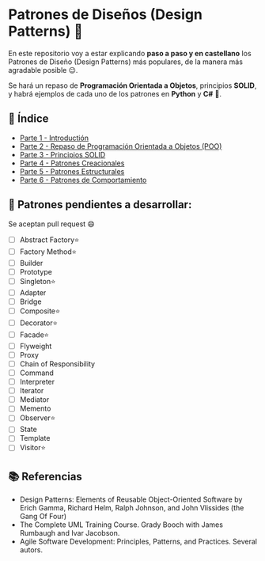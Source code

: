# Patrones de Diseños (Design Patterns) 🤯

En este repositorio voy a estar explicando **paso a paso y en castellano** los Patrones de Diseño (Design Patterns) más populares, de la manera más agradable posible 😉.

Se hará un repaso de **Programación Orientada a Objetos**, principios **SOLID**, y habrá ejemplos de cada uno de los patrones en **Python** y **C#** 🤩. 

## 📖 Índice
- [Parte 1 - Introductión](https://github.com/juancruzromero/design-patterns/blob/main/apuntes/introduccion.md)
- [Parte 2 - Repaso de Programación Orientada a Objetos (POO)](https://github.com/juancruzromero/design-patterns/blob/main/apuntes/poo.md)
- [Parte 3 - Principios SOLID](https://github.com/juancruzromero/design-patterns/blob/main/apuntes/solid.md)
- [Parte 4 - Patrones Creacionales](https://github.com/juancruzromero/design-patterns/blob/main/apuntes/creacionales.md)
- [Parte 5 - Patrones Estructurales](https://github.com/juancruzromero/design-patterns/blob/main/apuntes/estructurales.md)
- [Parte 6 - Patrones de Comportamiento](https://github.com/juancruzromero/design-patterns/blob/main/apuntes/comportamiento.md)


## 📝 Patrones pendientes a desarrollar:
Se aceptan pull request 😄

* [ ] Abstract Factory⭐
* [ ] Factory Method⭐
* [ ] Builder
* [ ] Prototype
* [ ] Singleton⭐
* [ ] Adapter
* [ ] Bridge 
* [ ] Composite⭐
* [ ] Decorator⭐
* [ ] Facade⭐
* [ ] Flyweight
* [ ] Proxy
* [ ] Chain of Responsibility
* [ ] Command
* [ ] Interpreter
* [ ] Iterator
* [ ] Mediator
* [ ] Memento
* [ ] Observer⭐
* [ ] State
* [ ] Template
* [ ] Visitor⭐

## 📚 Referencias
- Design Patterns: Elements of Reusable Object-Oriented Software by Erich Gamma, Richard Helm, Ralph Johnson, and John Vlissides (the Gang Of Four)
- The Complete UML Training Course. Grady Booch with James Rumbaugh and Ivar Jacobson.
- Agile Software Development: Principles, Patterns, and Practices. Several autors.